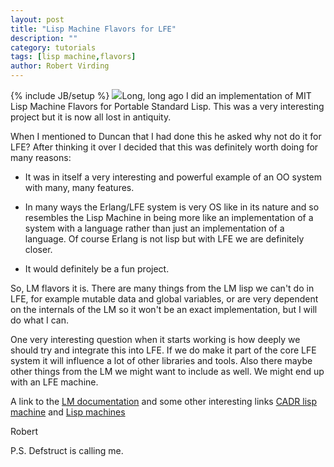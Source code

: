 ```yaml
---
layout: post
title: "Lisp Machine Flavors for LFE"
description: ""
category: tutorials
tags: [lisp machine,flavors]
author: Robert Virding
---
```

{% include JB/setup %}
<a href="{{ site.base_url }}/assets/images/posts/lm_logo.png"><img class="right tiny" src="{{ site.base_url }}/assets/images/posts/lm_logo.png" /></a>Long, long ago I did an implementation of MIT Lisp Machine Flavors for Portable Standard Lisp. This was a very interesting project but it is now all lost in antiquity.

When I mentioned to Duncan that I had done this he asked why not do it for LFE? After thinking it over I decided that this was definitely worth doing for many reasons:

* It was in itself a very interesting and powerful example of an OO
  system with many, many features.

* In many ways the Erlang/LFE system is very OS like in its nature and
  so resembles the Lisp Machine in being more like an implementation
  of a system with a language rather than just an implementation of a
  language. Of course Erlang is not lisp but with LFE we are
  definitely closer.

* It would definitely be a fun project.

So, LM flavors it is. There are many things from the LM lisp we can't
do in LFE, for example mutable data and global variables, or are very
dependent on the internals of the LM so it won't be an exact
implementation, but I will do what I can.

One very interesting question when it starts working is how deeply we
should try and integrate this into LFE. If we do make it part of the
core LFE system it will influence a lot of other libraries and
tools. Also there maybe other things from the LM we might want to
include as well. We might end up with an LFE machine.

A link to the [LM documentation](http://www.bitsavers.org/pdf/mit/cadr/chinual_6thEd_Jan84/) and some other interesting links [CADR lisp machine](http://www.unlambda.com/cadr/index.html) and [Lisp machines](http://c2.com/cgi/wiki?LispMachine)

Robert

P.S. Defstruct is calling me.

